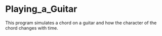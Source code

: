 # Playing_a_Guitar
This program simulates a chord on a guitar and how the character of the chord changes with time.
